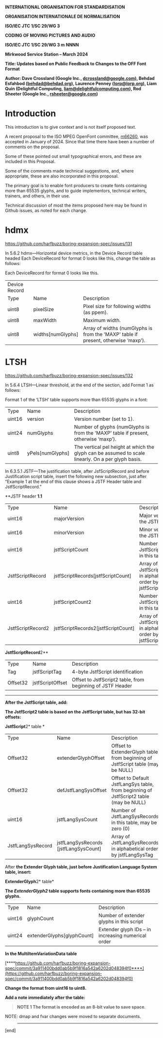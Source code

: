 **INTERNATIONAL ORGANISATION FOR STANDARDISATION**

**ORGANISATION INTERNATIONALE DE NORMALISATION**

**ISO/IEC JTC 1/SC 29/WG 3**

**CODING OF MOVING PICTURES AND AUDIO**

**ISO/IEC JTC 1/SC 29/WG 3 m** **NNNN**

**Mirkwood Service Station – March 2024**

**Title: Updates based on Public Feedback to Changes to the OFF Font
Format**

**Author: Dave Crossland (Google Inc., dcrossland@google.com), Behdad
Esfahbod (behdad@behdad.org), Laurence Penney (lorp@lorp.org), Liam Quin
(Delightful Computing, liam@delightfulcomputing.com), Rod Sheeter
(Google Inc., rsheeter@google.com)**

# <span id="anchor"></span>Introduction

This introduction is to give context and is not itself proposed text.

A recent proposal to the ISO MPEG OpenFont committee,
[m66260](https://github.com/harfbuzz/boring-expansion-spec/blob/main/iso_docs/WG03-beyond-64k-glyphs-2024-01e.pdf),
was accepted in January of 2024. Since that time there have been a
number of comments on the proposal.

Some of these pointed out small typographical errors, and these are
included in this Proposal.

Some of the comments made technical suggestions, and, where appropriate,
these are also incorporated in this proposal.

The primary goal is to enable font producers to create fonts containing
more than 65535 glyphs, and to guide implementors, technical writers,
trainers, and others, in their use.

Technical discussion of most the items proposed here may be found in
Github issues, as noted for each change.

# hdmx

[](https://github.com/harfbuzz/boring-expansion-spec/issues/131)

<https://github.com/harfbuzz/boring-expansion-spec/issues/131>

In 5.6.2 hdmx—Horizontal device metrics, in the Device Record table
headed Each DeviceRecord for format 0 looks like this, change the table
as follows:

Each DeviceRecord for format 0 looks like this.

|               |                     |                                                                                    |
|---------------|---------------------|------------------------------------------------------------------------------------|
| Device Record |                     |                                                                                    |
| Type          | Name                | Description                                                                        |
| uint8         | pixelSize           | Pixel size for following widths (as ppem).                                         |
| uint8         | maxWidth            | Maximum width.                                                                     |
| uint8         | widths\[numGlyphs\] | Array of widths (numGlyphs is from the 'MAXP' table if present, otherwise ‘maxp’). |

# LTSH

<https://github.com/harfbuzz/boring-expansion-spec/issues/132>

In 5.6.4 LTSH—Linear threshold, at the end of the section, add Format 1
as follows:

Format 1 of the ‘LTSH’ table supports more than 65535 glyphs in a font:

|        |                    |                                                                                                    |
|--------|--------------------|----------------------------------------------------------------------------------------------------|
| Type   | Name               | Description                                                                                        |
| uint16 | version            | Version number (set to 1).                                                                         |
| uint24 | numGlyphs          | Number of glyphs (numGlyphs is from the 'MAXP' table if present, otherwise ‘maxp’).                |
| uint8  | yPels\[numGlyphs\] | The vertical pel height at which the glyph can be assumed to scale linearly. On a per glyph basis. |

In 6.3.5.1 JSTF—The justification table, after JsfScriptRecord and
before Justification script table, insert the following new subsection,
just after “Example 1 at the end of this clause shows a JSTF Header
table and JstfScriptRecord.”

**JSTF header **1.1**

|                   |                                       |                                                                     |
|-------------------|---------------------------------------|---------------------------------------------------------------------|
| Type              | Name                                  | Description                                                         |
| uint16            | majorVersion                          | Major version of the JSTF table, = 1                                |
| uint16            | minorVersion                          | Minor version of the JSTF table, = 1                                |
| uint16            | jstfScriptCount                       | Number of JstfScriptRecords in this table                           |
| JstfScriptRecord  | jstfScriptRecords\[jstfScriptCount\]  | Array of JstfScriptRecords, in alphabetical order by jstfScriptTag  |
| uint16            | jstfScriptCount2                      | Number of JstfScriptRecords2 in this table                          |
| JstfScriptRecord2 | jstfScriptRecords2\[jstfScriptCount\] | Array of JstfScriptRecords2, in alphabetical order by jstfScriptTag |

**JstfScriptRecord**2**

|          |                  |                                                            |
|----------|------------------|------------------------------------------------------------|
| Type     | Name             | Description                                                |
| Tag      | jstfScriptTag    | 4-byte JstfScript identification                           |
| Offset32 | jstfScriptOffset | Offset to JstfScript2 table, from beginning of JSTF Header |

****

**After the JstfScript table, add:**

****The JstfScript2 table is based on the JstfScript table, but has
32-bit offsets:****

**JstfScript**2* table *

<table>
<tbody>
<tr class="odd">
<td>Type</td>
<td>Name</td>
<td>Description</td>
</tr>
<tr class="even">
<td>Offset32</td>
<td>extenderGlyphOffset</td>
<td>Offset to ExtenderGlyph table, from beginning of JstfScript table
(may be NULL)</td>
</tr>
<tr class="odd">
<td>Offset32</td>
<td>defJstfLangSysOffset</td>
<td>Offset to Default JstfLangSys table, from beginning of JstfScript2
table (may be NULL)</td>
</tr>
<tr class="even">
<td>uint16</td>
<td>jstfLangSysCount</td>
<td>Number of JstfLangSysRecords in this table, may be zero (0)</td>
</tr>
<tr class="odd">
<td>JstfLangSysRecord</td>
<td>jstfLangSysRecords<br />
[jstfLangSysCount]</td>
<td>Array of JstfLangSysRecords, in alphabetical order by
jstfLangSysTag</td>
</tr>
</tbody>
</table>

After **the Extender Glyph table, just before Justification Language
System table, insert:**

**ExtenderGlyph**2* table*

**The *ExtenderGlyph2* table supports fonts containing more than 65535
glyphs.**

|        |                              |                                                    |
|--------|------------------------------|----------------------------------------------------|
| Type   | Name                         | Description                                        |
| uint16 | glyphCount                   | Number of extender glyphs in this script           |
| uint24 | extenderGlyphs\[glyphCount\] | Extender glyph IDs – in increasing numerical order |

**In the MultiItemVariationData table**

[****https://github.com/harfbuzz/boring-expansion-spec/commit/3a911400bdd0ab5b9f1816a542a6202d048394f0****](https://github.com/harfbuzz/boring-expansion-spec/commit/3a911400bdd0ab5b9f1816a542a6202d048394f0)

****Change the format from uint16 to uint8.****

****Add a note immediately after the table:****

> ****NOTE 1 The format is encoded as an 8-bit value to save space.****

NOTE: dmap and fvar changes were moved to separate documents.

> ****

\[end\]
